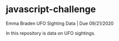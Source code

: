 # javascript-challenge
Emma Braden
UFO Sighting Data | Due 09/21/2020

In this repository is data on UFO sightings. 
